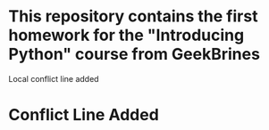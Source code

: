 # This repository contains the first homework for the "Introducing Python" course from GeekBrines

Local conflict line added

# Conflict Line Added
